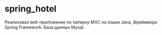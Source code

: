 # spring_hotel

Реализовал веб-приложение по патерну MVC на языке Java, Фреймворк
Spring Framework. База данных Mysql.
